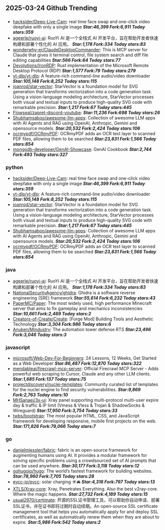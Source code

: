 ## 2025-03-24 Github Trending

### 
* [hacksider/Deep-Live-Cam](https://github.com/hacksider/Deep-Live-Cam): real time face swap and one-click video deepfake with only a single image ***Star:46,399 Fork:6,911 Today stars:359***
* [ageerle/ruoyi-ai](https://github.com/ageerle/ruoyi-ai): RuoYi AI 是一个全栈式 AI 开发平台，旨在帮助开发者快速构建和部署个性化的 AI 应用。 ***Star:1,178 Fork:334 Today stars:83***
* [wonderwhy-er/ClaudeDesktopCommander](https://github.com/wonderwhy-er/ClaudeDesktopCommander): This is MCP server for Claude that gives it terminal control, file system search and diff file editing capabilities ***Star:566 Fork:64 Today stars:77***
* [Devolutions/IronRDP](https://github.com/Devolutions/IronRDP): Rust implementation of the Microsoft Remote Desktop Protocol (RDP) ***Star:1,577 Fork:79 Today stars:279***
* [yt-dlp/yt-dlp](https://github.com/yt-dlp/yt-dlp): A feature-rich command-line audio/video downloader ***Star:105,148 Fork:8,252 Today stars:115***
* [joanrod/star-vector](https://github.com/joanrod/star-vector): StarVector is a foundation model for SVG generation that transforms vectorization into a code generation task. Using a vision-language modeling architecture, StarVector processes both visual and textual inputs to produce high-quality SVG code with remarkable precision. ***Star:1,217 Fork:67 Today stars:445***
* [Flowseal/zapret-discord-youtube](https://github.com/Flowseal/zapret-discord-youtube):  ***Star:11,236 Fork:698 Today stars:26***
* [Shubhamsaboo/awesome-llm-apps](https://github.com/Shubhamsaboo/awesome-llm-apps): Collection of awesome LLM apps with AI Agents and RAG using OpenAI, Anthropic, Gemini and opensource models. ***Star:20,532 Fork:2,424 Today stars:106***
* [ocrmypdf/OCRmyPDF](https://github.com/ocrmypdf/OCRmyPDF): OCRmyPDF adds an OCR text layer to scanned PDF files, allowing them to be searched ***Star:23,831 Fork:1,566 Today stars:854***
* [mongodb-developer/GenAI-Showcase](https://github.com/mongodb-developer/GenAI-Showcase): GenAI Cookbook ***Star:2,744 Fork:493 Today stars:327***

### python
* [hacksider/Deep-Live-Cam](https://github.com/hacksider/Deep-Live-Cam): real time face swap and one-click video deepfake with only a single image ***Star:46,399 Fork:6,911 Today stars:359***
* [yt-dlp/yt-dlp](https://github.com/yt-dlp/yt-dlp): A feature-rich command-line audio/video downloader ***Star:105,148 Fork:8,252 Today stars:115***
* [joanrod/star-vector](https://github.com/joanrod/star-vector): StarVector is a foundation model for SVG generation that transforms vectorization into a code generation task. Using a vision-language modeling architecture, StarVector processes both visual and textual inputs to produce high-quality SVG code with remarkable precision. ***Star:1,217 Fork:67 Today stars:445***
* [Shubhamsaboo/awesome-llm-apps](https://github.com/Shubhamsaboo/awesome-llm-apps): Collection of awesome LLM apps with AI Agents and RAG using OpenAI, Anthropic, Gemini and opensource models. ***Star:20,532 Fork:2,424 Today stars:106***
* [ocrmypdf/OCRmyPDF](https://github.com/ocrmypdf/OCRmyPDF): OCRmyPDF adds an OCR text layer to scanned PDF files, allowing them to be searched ***Star:23,831 Fork:1,566 Today stars:854***

### java
* [ageerle/ruoyi-ai](https://github.com/ageerle/ruoyi-ai): RuoYi AI 是一个全栈式 AI 开发平台，旨在帮助开发者快速构建和部署个性化的 AI 应用。 ***Star:1,178 Fork:334 Today stars:83***
* [NationalSecurityAgency/ghidra](https://github.com/NationalSecurityAgency/ghidra): Ghidra is a software reverse engineering (SRE) framework ***Star:55,614 Fork:6,232 Today stars:43***
* [PaperMC/Paper](https://github.com/PaperMC/Paper): The most widely used, high performance Minecraft server that aims to fix gameplay and mechanics inconsistencies ***Star:10,661 Fork:2,469 Today stars:2***
* [Creators-of-Create/Create](https://github.com/Creators-of-Create/Create): [Forge Mod] Building Tools and Aesthetic Technology ***Star:3,304 Fork:986 Today stars:6***
* [Anuken/Mindustry](https://github.com/Anuken/Mindustry): The automation tower defense RTS ***Star:23,496 Fork:3,046 Today stars:3***

### javascript
* [microsoft/Web-Dev-For-Beginners](https://github.com/microsoft/Web-Dev-For-Beginners): 24 Lessons, 12 Weeks, Get Started as a Web Developer ***Star:86,487 Fork:12,870 Today stars:322***
* [mendableai/firecrawl-mcp-server](https://github.com/mendableai/firecrawl-mcp-server): Official Firecrawl MCP Server - Adds powerful web scraping to Cursor, Claude and any other LLM clients. ***Star:1,685 Fork:137 Today stars:75***
* [projectdiscovery/nuclei-templates](https://github.com/projectdiscovery/nuclei-templates): Community curated list of templates for the nuclei engine to find security vulnerabilities. ***Star:9,869 Fork:2,763 Today stars:10***
* [MHSanaei/3x-ui](https://github.com/MHSanaei/3x-ui): Xray panel supporting multi-protocol multi-user expire day & traffic & IP limit (Vmess & Vless & Trojan & ShadowSocks & Wireguard) ***Star:17,950 Fork:3,754 Today stars:33***
* [twbs/bootstrap](https://github.com/twbs/bootstrap): The most popular HTML, CSS, and JavaScript framework for developing responsive, mobile first projects on the web. ***Star:171,826 Fork:79,066 Today stars:7***

### go
* [danielmiessler/fabric](https://github.com/danielmiessler/fabric): fabric is an open-source framework for augmenting humans using AI. It provides a modular framework for solving specific problems using a crowdsourced set of AI prompts that can be used anywhere. ***Star:30,177 Fork:3,118 Today stars:12***
* [gohugoio/hugo](https://github.com/gohugoio/hugo): The world’s fastest framework for building websites. ***Star:78,960 Fork:7,705 Today stars:28***
* [evcc-io/evcc](https://github.com/evcc-io/evcc): solar charging ☀️🚘 ***Star:4,316 Fork:797 Today stars:13***
* [XTLS/Xray-core](https://github.com/XTLS/Xray-core): Xray, Penetrates Everything. Also the best v2ray-core. Where the magic happens. ***Star:27,732 Fork:4,189 Today stars:15***
* [usual2970/certimate](https://github.com/usual2970/certimate): 开源的SSL证书管理工具，可以帮助你自动申请、部署SSL证书，并在证书即将过期时自动续期。An open-source SSL certificate management tool that helps you automatically apply for and deploy SSL certificates, as well as automatically renew them when they are about to expire. ***Star:5,986 Fork:542 Today stars:2***
